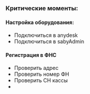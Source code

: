 ### Критические моменты:
#### Настройка оборудования:
- Подключиться в anydesk
- Подключиться в sabyAdmin

#### Регистрация в ФНС
- Проверить адрес
- Проверить номер ФН
- Проверить СН кассы
- 